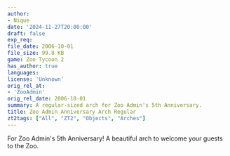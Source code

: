 ```yaml
---
author:
- Nique
date: '2024-11-27T20:00:00'
draft: false
exp_req:
file_date: 2006-10-01
file_size: 99.8 KB
game: Zoo Tycoon 2
has_author: true
languages:
license: 'Unknown'
orig_rel_at:
- 'ZooAdmin'
orig_rel_date: 2006-10-01
summary: A regular-sized arch for Zoo Admin's 5th Anniversary.
title: Zoo Admin Anniversary Arch Regular
zt2tags: ["All", "ZT2", "Objects", "Arches"]
---
```

For Zoo Admin's 5th Anniversary! A beautiful arch to welcome your guests to the Zoo.
